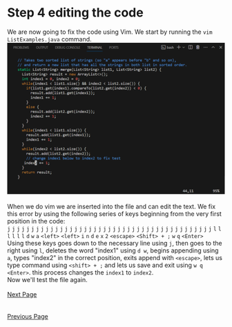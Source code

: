 # Step 4 editing the code

We are now going to fix the code using Vim. We start by running the `vim ListExamples.java` command.
![](lab4_4thPg.png)  
\
When we do vim we are inserted into the file and can edit the text. We fix this error by using the following series of keys beginning from the very first position in the code:  
`j` `j` `j` `j` `j` `j` `j` `j` `j` `j` `j` `j` `j` `j` `j` `j` `j` `j` `j` `j` `j` `j` `j` `j` `j` `j` `j` `j` `j` `j` `j` `j` `j` `j` `j` `j` `j` `j` `j` `j` `j` `j` `j` `l` `l` `l` `l` `l` `l` `d` `w` `a` `<left>` `<left>` `i` `n` `d` `e` `x` `2` `<escape>` `<Shift> + ;` `w` `q` `<Enter>`  
Using these keys goes down to the necessary line using `j`, then goes to the right using `l`, deletes the word "index1" using `d w`, begins appending using `a`, types "index2" in the correct position, exits append with `<escape>`, lets us type command using `<shift> + ;` and lets us save and exit using `w q <Enter>`. this process changes the `index1` to `index2`.  
Now we'll test the file again.  
\
[Next Page](lab4_5thPG.md)  
\
\
[Previous Page](lab4_3rdPG.md)
